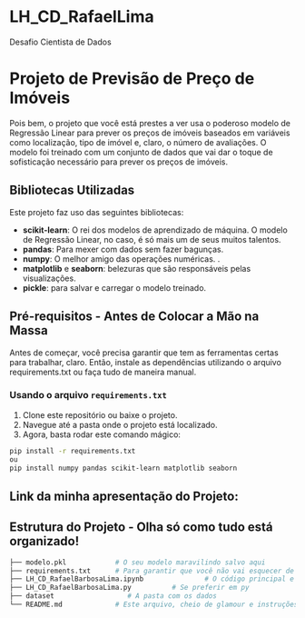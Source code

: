 # LH_CD_RafaelLima
Desafio Cientista de Dados 

# Projeto de Previsão de Preço de Imóveis

Pois bem, o projeto que você está prestes a ver usa o poderoso modelo de Regressão Linear para prever os preços de imóveis baseados em variáveis como localização, tipo de imóvel e, claro, o número de avaliações. O modelo foi treinado com um conjunto de dados que vai dar o toque de sofisticação necessário para prever os preços de imóveis. 

## Bibliotecas Utilizadas

Este projeto faz uso das seguintes bibliotecas:

- **scikit-learn**: O rei dos modelos de aprendizado de máquina. O modelo de Regressão Linear, no caso, é só mais um de seus muitos talentos.
- **pandas**: Para mexer com dados sem fazer bagunças.
- **numpy**: O melhor amigo das operações numéricas. .
- **matplotlib** e **seaborn**: belezuras que são responsáveis pelas visualizações.
- **pickle**: para salvar e carregar o modelo treinado.

## Pré-requisitos - Antes de Colocar a Mão na Massa

Antes de começar, você precisa garantir que tem as ferramentas certas para trabalhar, claro.  Então, instale as dependências utilizando o arquivo requirements.txt ou faça tudo de maneira manual. 

### Usando o arquivo `requirements.txt`

1. Clone este repositório ou baixe o projeto.
2. Navegue até a pasta onde o projeto está localizado.
3. Agora, basta rodar este comando mágico:
   
```bash
pip install -r requirements.txt
ou 
pip install numpy pandas scikit-learn matplotlib seaborn
```

## Link da minha apresentação do Projeto: 


## Estrutura do Projeto - Olha só como tudo está organizado!

```bash
├── modelo.pkl            # O seu modelo maravilindo salvo aqui
├── requirements.txt      # Para garantir que você não vai esquecer de nada 
├── LH_CD_RafaelBarbosaLima.ipynb               # O código principal e relatório que faz tudo funcionar, Onde vou explicar todo o meu trabalho
├── LH_CD_RafaelBarbosaLima.py          # Se preferir em py         
├── dataset                  # A pasta com os dados 
└── README.md             # Este arquivo, cheio de glamour e instruções
